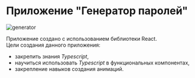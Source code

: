 <h1>Приложение "Генератор паролей"</h1>

![generator](https://user-images.githubusercontent.com/47942690/107867978-0d74be00-6e91-11eb-9ec7-db433522c9fc.jpg)

<p>
  Приложение создано с использованием библиотеки React.
  </br>
  Цели создания данного приложения: 
  <ul>
  <li>закрепить знания <i>Typescript</i>,</li>
  <li>научиться использовать <i>Typescript</i> в функциональных компонентах,</li>
  <li>закрепление навыков создания анимаций.</li>
  </ul>
</p>